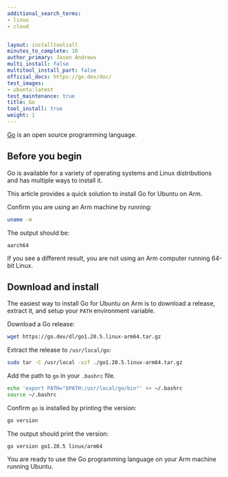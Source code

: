 ```yaml
---
additional_search_terms:
- linux
- cloud


layout: installtoolsall
minutes_to_complete: 10
author_primary: Jason Andrews
multi_install: false
multitool_install_part: false
official_docs: https://go.dev/doc/
test_images:
- ubuntu:latest
test_maintenance: true
title: Go
tool_install: true
weight: 1
---
```


[Go](https://go.dev/) is an open source programming language. 

## Before you begin

Go is available for a variety of operating systems and Linux distributions and has multiple ways to install it. 

This article provides a quick solution to install Go for Ubuntu on Arm.

Confirm you are using an Arm machine by running:

```bash
uname -m
```

The output should be:

```output
aarch64
```

If you see a different result, you are not using an Arm computer running 64-bit Linux.

## Download and install

The easiest way to install Go for Ubuntu on Arm is to download a release, extract it, and setup your `PATH` environment variable. 

Download a Go release:

```bash { target="ubuntu:latest" }
wget https://go.dev/dl/go1.20.5.linux-arm64.tar.gz
```

Extract the release to `/usr/local/go`:

```bash { target="ubuntu:latest" }
sudo tar -C /usr/local -xzf ./go1.20.5.linux-arm64.tar.gz
```

Add the path to `go` in your `.bashrc` file. 

```bash { target="ubuntu:latest" }
echo 'export PATH="$PATH:/usr/local/go/bin"' >> ~/.bashrc
source ~/.bashrc
```

Confirm `go` is installed by printing the version:

```bash { target="ubuntu:latest" env_source="~/.bashrc" } 
go version
```

The output should print the version:

```output
go version go1.20.5 linux/arm64
```

You are ready to use the Go programming language on your Arm machine running Ubuntu.